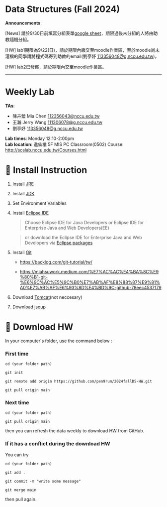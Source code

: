 # Data Structures (Fall 2024)

**Announcements**:

[News] 請於9/30日前填寫分組表單[google sheet](https://docs.google.com/forms/d/1PykIHH7ztTA1COG9TKpcD_4qh8ZJWDmMJWdsCtjCMmI/viewform?hl=zh-tw&hl=zh-tw&edit_requested=true)，期限過後未分組的人將由助教隨機分組。

[HW] lab1期限為9/22(日)，請於期限內繳交至moodle作業區，至於moodle尚未灌檔的同學請將程式碼寄到助教的email(劉亭妤 113356048@g.nccu.edu.tw)。

[HW] lab2已發佈，請於期限內交至moodle作業區。

---
# Weekly Lab #

**TAs**:  
- 陳卉縈 Mia Chen 112356043@nccu.edu.tw 
- 王瀚 Jerry Wang 111306078@g.nccu.edu.tw   
- 劉亭妤 113356048@g.nccu.edu.tw  

**Lab times**: Monday 12:10-2:00pm  
**Lab location**: 逸仙樓 5F MIS PC Classroom(0502)
Course: http://soslab.nccu.edu.tw/Courses.html



# :link: Install Instruction #

1. Install [JRE](https://www.java.com/en/download/)

2. Install [JDK](https://www.oracle.com/java/technologies/javase/javase-jdk8-downloads.html)

3. Set Environment Variables

4. Install [Eclipse IDE](http://www.eclipse.org/downloads/)

    > Choose Eclipse IDE for Java Developers or Eclipse IDE for Enterprise Java and Web Developers(EE)

    > or download the Eclipse IDE for Enterprise Java and Web Developers via [Eclipse packages](https://www.eclipse.org/downloads/packages/)

5. Install [Git](https://git-scm.com/)

    - https://backlog.com/git-tutorial/tw/

    - https://miahsuwork.medium.com/%E7%AC%AC%E4%BA%8C%E9%80%B1-git-%E6%9C%AC%E5%9C%B0%E7%AB%AF%E8%88%87%E9%81%A0%E7%AB%AF%E6%93%8D%E4%BD%9C-github-78eec4537179

6. Download [Tomcat](https://tomcat.apache.org/)(not neccesary)

7. Download [jsoup](https://jsoup.org/download)

# :file_folder: Download HW #

In your computer's folder, use the command below :

### First time

`cd (your folder path)`

`git init`

`git remote add origin https://github.com/pen9rum/2024fallDS-HW.git`

`git pull origin main`

### Next time

`cd (your folder path)`

`git pull origin main`

then you can refresh the data weekly to download HW from GitHub.

### If it has a conflict during the download HW

You can try

`cd (your folder path)`

`git add .`

`git commit -m "write some message"`

`git merge main`

then pull again.
